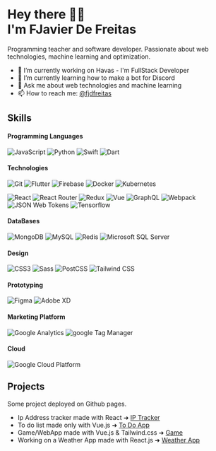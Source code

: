 # Hey there 👋🏻 <br> I'm FJavier De Freitas

Programming teacher and software developer. Passionate about web technologies, machine learning and optimization.

- 🔭 I’m currently working on Havas - I'm FullStack Developer
- 🌱 I’m currently learning how to make a bot for Discord
- 💬 Ask me about web technologies and machine learning
- 📫 How to reach me: [@fjdfreitas](https://twitter.com/fjdfreitas)

## Skills

#### Programming Languages

![JavaScript](https://img.shields.io/badge/-Javascript-040d04?style=flat-square&logo=javascript)
![Python](https://img.shields.io/badge/-Python-040d04?style=flat-square&logo=python)
![Swift](https://img.shields.io/badge/-Swift-040d04?style=flat-square&logo=swift)
![Dart](https://img.shields.io/badge/-Dart-040d04?style=flat-square&logo=dart)

#### Technologies

![Git](https://img.shields.io/badge/-Git-040d04?style=flat-square&logo=git)
![Flutter](https://img.shields.io/badge/-Flutter-040d04?style=flat-square&logo=flutter)
![Firebase](https://img.shields.io/badge/-Firebase-040d04?style=flat-square&logo=firebase)
![Docker](https://img.shields.io/badge/-Docker-040d04?style=flat-square&logo=docker)
![Kubernetes](https://img.shields.io/badge/-Kubernetes-040d04?style=flat-square&logo=kubernetes)

![React](https://img.shields.io/badge/-React-black?style=flat-square&logo=react)
![React Router](https://img.shields.io/badge/-React%20Router-040d04?style=flat-square&logo=react-router)
![Redux](https://img.shields.io/badge/-Redux-040d04?style=flat-square&logo=redux)
![Vue](https://img.shields.io/badge/-Vue-black?style=flat-square&logo=vue.js)
![GraphQL](https://img.shields.io/badge/-GraphQL-040d04?style=flat-square&logo=graphql)
![Webpack](https://img.shields.io/badge/-Webpack-040d04?style=flat-square&logo=webpack)
![JSON Web Tokens](https://img.shields.io/badge/-JWT-040d04?style=flat-square&logo=json-web-tokens)
![Tensorflow](https://img.shields.io/badge/-Tensorflow-040d04?style=flat-square&logo=tensorflow)


#### DataBases

![MongoDB](https://img.shields.io/badge/-MongoDB-black?style=flat-square&logo=mongodb)
![MySQL](https://img.shields.io/badge/-MySQL-040d04?style=flat-square&logo=mysql)
![Redis](https://img.shields.io/badge/-Redis-040d04?style=flat-square&logo=redis)
![Microsoft SQL Server](https://img.shields.io/badge/-MS%20SQL%20Server-040d04?style=flat-square&logo=microsoft-sql-server)

#### Design

![CSS3](https://img.shields.io/badge/-CSS-040d04?style=flat-square&logo=css3)
![Sass](https://img.shields.io/badge/-Sass-black?style=flat-square&logo=sass)
![PostCSS](https://img.shields.io/badge/-PostCSS-040d04?style=flat-square&logo=postcss)
![Tailwind CSS](https://img.shields.io/badge/-TailwindCSS-040d04?style=flat-square&logo=tailwind-css)

#### Prototyping

![Figma](https://img.shields.io/badge/-Figma-040d04?style=flat-square&logo=figma)
![Adobe XD](https://img.shields.io/badge/-AdobeXD-black?style=flat-square&logo=adobe-xd)

#### Marketing Platform

![Google Analytics](https://img.shields.io/badge/-Google%20Analytics-040d04?style=flat-square&logo=google-analytics)
![google Tag Manager](https://img.shields.io/badge/-Google%20Tag%20Manager-black?style=flat-square&logo=google-tag-manager)

#### Cloud

![Google Cloud Platform](https://img.shields.io/badge/-GCP-040d04?style=flat-square&logo=google-cloud)

## Projects

Some project deployed on Github pages.

- Ip Address tracker made with React &#x279c; [IP Tracker](https://scorcherfjk.github.io/ip-address-tracker/)
- To do list made only with Vue.js &#x279c; [To Do App](https://scorcherfjk.github.io/ToDoListVue/) 
- Game/WebApp made with Vue.js & Tailwind.css &#x279c; [Game](https://scorcherfjk.github.io/juego-seleccion/)
- Working on a Weather App made with React.js &#x279c; [Weather App](https://scorcherfjk.github.io/weather-app/)
